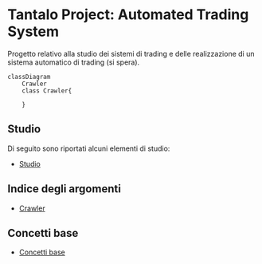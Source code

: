 # Tantalo Project: Automated Trading System

Progetto relativo alla studio dei sistemi di trading e delle realizzazione di un sistema automatico di trading (si spera).

```mermaid
classDiagram
    Crawler 
    class Crawler{
      
    }
```


## Studio
Di seguito sono riportati alcuni elementi di studio:

 - [Studio](./STUDIO.md)

## Indice degli argomenti

* [Crawler](./CRAWLER.md)

## Concetti base

* [Concetti base](./CONCETTI_BASE.md)
